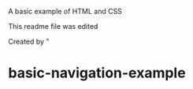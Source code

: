 A basic example of HTML and CSS

This readme file was edited

Created by <Masahiro Kojima>"
# basic-navigation-example
